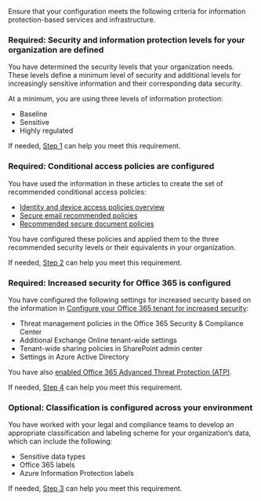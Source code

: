 Ensure that your configuration meets the following criteria for information protection-based services and infrastructure.

<a name="crit-infoprotect-step1"></a>
### Required: Security and information protection levels for your organization are defined

You have determined the security levels that your organization needs. These levels define a minimum level of security and additional levels for increasingly sensitive information and their corresponding data security.

At a minimum, you are using three levels of information protection:

- Baseline
- Sensitive
- Highly regulated

If needed, [Step 1](../infoprotect-define-sec-infoprotect-levels.md) can help you meet this requirement. 

<a name="crit-infoprotect-step2"></a>
### Required: Conditional access policies are configured

You have used the information in these articles to create the set of recommended conditional access policies:

- [Identity and device access policies overview](../identity-device-policies.md)
- [Secure email recommended policies](../secure-email-recommended-policies.md)
- [Recommended secure document policies](../sharepoint-file-access-policies.md)

You have configured these policies and applied them to the three recommended security levels or their equivalents in your organization.

If needed, [Step 2](../infoprotect-configure-conditional-access-policy-settings.md) can help you meet this requirement. 

<a name="crit-infoprotect-step4"></a>
### Required: Increased security for Office 365 is configured

You have configured the following settings for increased security based on the information in [Configure your Office 365 tenant for increased security](https://support.office.com/article/Configure-your-Office-365-tenant-for-increased-security-8d274fe3-db51-4107-ba64-865e7155b355):

- Threat management policies in the Office 365 Security & Compliance Center
- Additional Exchange Online tenant-wide settings
- Tenant-wide sharing policies in SharePoint admin center
- Settings in Azure Active Directory

You have also [enabled Office 365 Advanced Threat Protection (ATP)](https://support.office.com/article/Office-365-ATP-for-SharePoint-OneDrive-and-Microsoft-Teams-26261670-db33-4c53-b125-af0662c34607#turniton).

If needed, [Step 4](../infoprotect-configure-increased-security-office-365.md) can help you meet this requirement. 

<a name="crit-infoprotect-step3"></a>
### Optional: Classification is configured across your environment

You have worked with your legal and compliance teams to develop an appropriate classification and labeling scheme for your organization’s data, which can include the following:

- Sensitive data types
- Office 365 labels
- Azure Information Protection labels

If needed, [Step 3](../infoprotect-configure-classification.md) can help you meet this requirement. 
